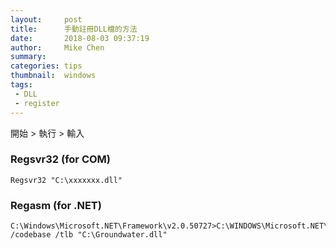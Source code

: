 ```yaml
---
layout:     post
title:      手動註冊DLL檔的方法
date:       2018-08-03 09:37:19
author:     Mike Chen
summary:    
categories: tips
thumbnail:  windows
tags:
 - DLL
 - register
---
```


開始 > 執行 > 輸入

### Regsvr32 (for COM)

```
Regsvr32 "C:\xxxxxxx.dll"
```

### Regasm (for .NET)

```
C:\Windows\Microsoft.NET\Framework\v2.0.50727>C:\WINDOWS\Microsoft.NET\Framework\v2.0.50727\regasm.exe /codebase /tlb "C:\Groundwater.dll"
```